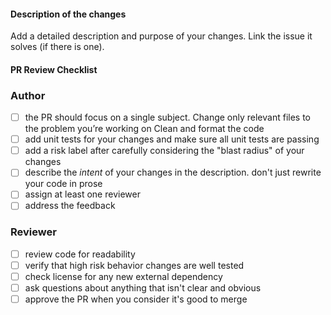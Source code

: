 #### Description of the changes

Add a detailed description and purpose of your changes.
Link the issue it solves (if there is one).

#### PR Review Checklist
### Author

- [ ] the PR should focus on a single subject. Change only relevant files to the problem you’re working on
Clean and format the code
- [ ] add unit tests for your changes and make sure all unit tests are passing
- [ ] add a risk label after carefully considering the "blast radius" of your changes
- [ ] describe the _intent_ of your changes in the description. don't just rewrite your code in prose
- [ ] assign at least one reviewer
- [ ] address the feedback 

### Reviewer

- [ ] review code for readability
- [ ] verify that high risk behavior changes are well tested
- [ ] check license for any new external dependency
- [ ] ask questions about anything that isn't clear and obvious
- [ ] approve the PR when you consider it's good to merge
